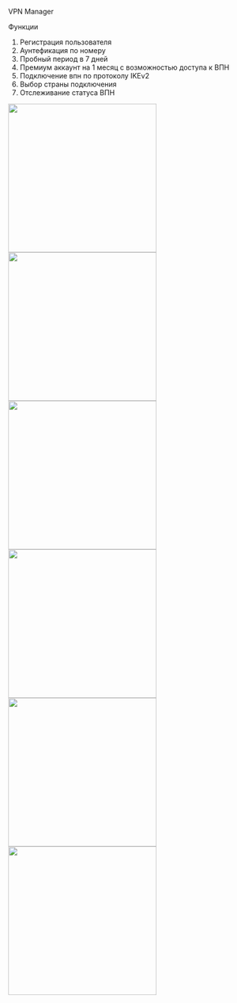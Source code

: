 VPN Manager

Функции 

1) Регистрация пользователя
2) Аунтефикация по номеру
3) Пробный период в 7 дней
4) Премиум аккаунт на 1 месяц с возможностью доступа к ВПН
5) Подключение впн по протоколу IKEv2
6) Выбор страны подключения
7) Отслеживание статуса ВПН

<img src="Screenshot/1.PNG" width = "300">
<img src="Screenshot/2.PNG" width = "300">
<img src="Screenshot/3.PNG" width = "300">
<img src="Screenshot/4.PNG" width = "300">
<img src="Screenshot/5.PNG" width = "300">
<img src="Screenshot/6.PNG" width = "300">


